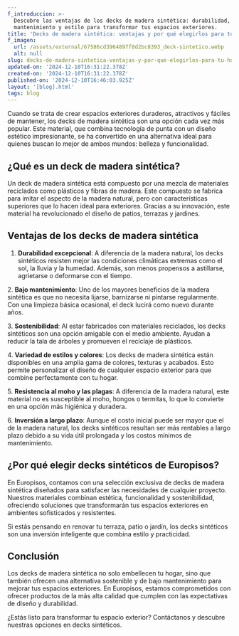 ```yaml
---
f_introduccion: >-
  Descubre las ventajas de los decks de madera sintética: durabilidad, bajo
  mantenimiento y estilo para transformar tus espacios exteriores.
title: 'Decks de madera sintética: ventajas y por qué elegirlos para tu hogar'
f_imagen:
  url: /assets/external/67586cd3964897f0d2bc8393_deck-sintetico.webp
  alt: null
slug: decks-de-madera-sintetica-ventajas-y-por-que-elegirlos-para-tu-hogar
updated-on: '2024-12-10T16:31:22.378Z'
created-on: '2024-12-10T16:31:22.378Z'
published-on: '2024-12-10T16:46:03.925Z'
layout: '[blog].html'
tags: blog
---
```


Cuando se trata de crear espacios exteriores duraderos, atractivos y fáciles de mantener, los decks de madera sintética son una opción cada vez más popular. Este material, que combina tecnología de punta con un diseño estético impresionante, se ha convertido en una alternativa ideal para quienes buscan lo mejor de ambos mundos: belleza y funcionalidad.

¿Qué es un deck de madera sintética?
------------------------------------

Un deck de madera sintética está compuesto por una mezcla de materiales reciclados como plásticos y fibras de madera. Este compuesto se fabrica para imitar el aspecto de la madera natural, pero con características superiores que lo hacen ideal para exteriores. Gracias a su innovación, este material ha revolucionado el diseño de patios, terrazas y jardines.

Ventajas de los decks de madera sintética
-----------------------------------------

1.  ‍**Durabilidad excepcional**: A diferencia de la madera natural, los decks sintéticos resisten mejor las condiciones climáticas extremas como el sol, la lluvia y la humedad. Además, son menos propensos a astillarse, agrietarse o deformarse con el tiempo.

2\. **Bajo mantenimiento**: Uno de los mayores beneficios de la madera sintética es que no necesita lijarse, barnizarse ni pintarse regularmente. Con una limpieza básica ocasional, el deck lucirá como nuevo durante años.

3\. **Sostenibilidad**: Al estar fabricados con materiales reciclados, los decks sintéticos son una opción amigable con el medio ambiente. Ayudan a reducir la tala de árboles y promueven el reciclaje de plásticos.

4\. **Variedad de estilos y colores**: Los decks de madera sintética están disponibles en una amplia gama de colores, texturas y acabados. Esto permite personalizar el diseño de cualquier espacio exterior para que combine perfectamente con tu hogar.

5\. **Resistencia al moho y las plagas**: A diferencia de la madera natural, este material no es susceptible al moho, hongos o termitas, lo que lo convierte en una opción más higiénica y duradera.

6\. **Inversión a largo plazo**: Aunque el costo inicial puede ser mayor que el de la madera natural, los decks sintéticos resultan ser más rentables a largo plazo debido a su vida útil prolongada y los costos mínimos de mantenimiento.

¿Por qué elegir decks sintéticos de Europisos?
----------------------------------------------

En Europisos, contamos con una selección exclusiva de decks de madera sintética diseñados para satisfacer las necesidades de cualquier proyecto. Nuestros materiales combinan estética, funcionalidad y sostenibilidad, ofreciendo soluciones que transformarán tus espacios exteriores en ambientes sofisticados y resistentes.

Si estás pensando en renovar tu terraza, patio o jardín, los decks sintéticos son una inversión inteligente que combina estilo y practicidad.

Conclusión
----------

Los decks de madera sintética no solo embellecen tu hogar, sino que también ofrecen una alternativa sostenible y de bajo mantenimiento para mejorar tus espacios exteriores. En Europisos, estamos comprometidos con ofrecer productos de la más alta calidad que cumplen con las expectativas de diseño y durabilidad.  

¿Estás listo para transformar tu espacio exterior? Contáctanos y descubre nuestras opciones en decks sintéticos.
